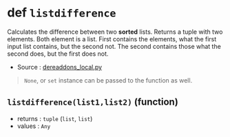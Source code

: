# def `listdifference`

Calculates the difference between two **sorted** lists. Returns a tuple with two
elements. Both element is a list. First contains the elements, what the first
input list contains, but the second not. The second contains those what the
second does, but the first does not.

- Source : [dereaddons_local.py](https://github.com/HuyaneMatsu/hata/blob/master/hata/backend/dereaddons_local.py)

> `None`, or `set` instance can be passed to the function as well.

## `listdifference(list1,list2)` (function)

- returns : `tuple` (`list`, `list`)
- values : `Any`
